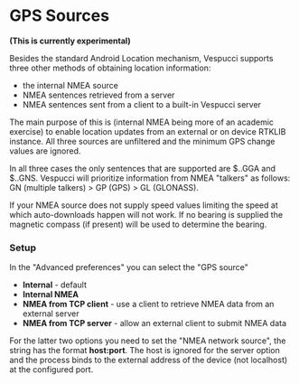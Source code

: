 # GPS Sources

**(This is currently experimental)**

Besides the standard Android Location mechanism, Vespucci supports three other methods of obtaining location information:

* the internal NMEA source
* NMEA sentences retrieved from a server
* NMEA sentences sent from a client to a built-in Vespucci server

The main purpose of this is (internal NMEA being more of an academic exercise) to enable location updates from an external or on device RTKLIB instance. All three sources are unfiltered and the minimum GPS change values are ignored.

In all three cases the only sentences that are supported are $..GGA and $..GNS. Vespucci will prioritize information from NMEA "talkers" as follows: GN (multiple talkers) > GP (GPS) > GL (GLONASS).

If your NMEA source does not supply speed values limiting the speed at which auto-downloads happen will not work. If no bearing is supplied the magnetic compass (if present) will be used to determine the bearing.

### Setup

In the "Advanced preferences" you can select the "GPS source"

* **Internal** - default
* **Internal NMEA**
* **NMEA from TCP client** - use a client to retrieve NMEA data from an external server
* **NMEA from TCP server** - allow an external client to submit NMEA data

For the latter two options you need to set the "NMEA network source", the string has the format **host:port**. The host is ignored for the server option and the process binds to the external address of the device (not localhost) at the configured port.

